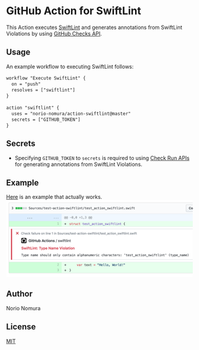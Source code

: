 # GitHub Action for SwiftLint

This Action executes [SwiftLint](https://github.com/realm/SwiftLint) and generates annotations from SwiftLint Violations by using [GitHub Checks API](https://blog.github.com/2018-05-07-introducing-checks-api/).

## Usage

An example workflow to executing SwiftLint follows:

```hcl
workflow "Execute SwiftLint" {
  on = "push"
  resolves = ["swiftlint"]
}

action "swiftlint" {
  uses = "norio-nomura/action-swiftlint@master"
  secrets = ["GITHUB_TOKEN"]
}
```

## Secrets

- Specifying `GITHUB_TOKEN` to `secrets` is required to using [Check Run APIs](https://developer.github.com/v3/checks/runs/) for generating annotations from SwiftLint Violations.

## Example
[Here](https://github.com/norio-nomura/test-action-swiftlint/pull/1/files#annotation_9749095) is an example that actually works.
![screenshot](screenshot.png)

## Author

Norio Nomura

## License

[MIT](LICENSE)

